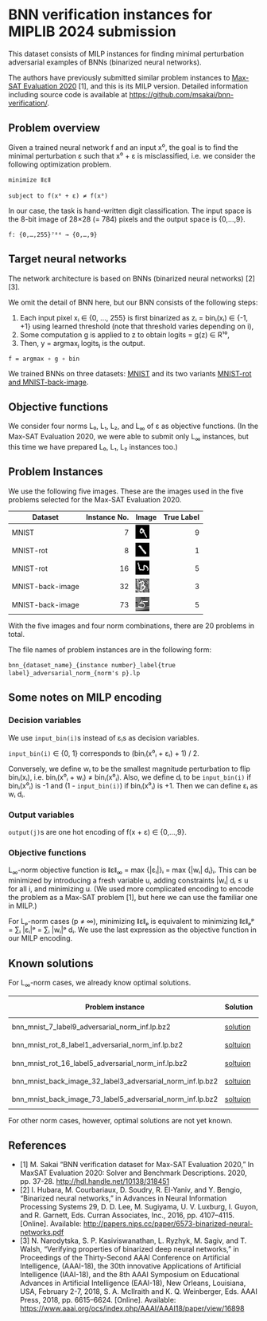 # BNN verification instances for MIPLIB 2024 submission

This dataset consists of MILP instances for finding minimal perturbation adversarial examples of BNNs (binarized neural networks).

The authors have previously submitted similar problem instances to [Max-SAT Evaluation 2020](https://maxsat-evaluations.github.io/2020/) [1], and this is its MILP version. Detailed information including source code is available at <https://github.com/msakai/bnn-verification/>.

## Problem overview

Given a trained neural network f and an input x⁰, the goal is to find the minimal perturbation ε such that x⁰ + ε is misclassified, i.e. we consider the following optimization problem.

```
minimize ǁεǁ

subject to f(x⁰ + ε) ≠ f(x⁰)
```

In our case, the task is hand-written digit classification. The input space is the 8-bit image of 28×28 (= 784) pixels and the output space is {0,…,9}.

```
f: {0,…,255}⁷⁸⁴ → {0,…,9}
```

## Target neural networks

The network architecture is based on BNNs (binarized neural networks) [2][3].

We omit the detail of BNN here, but our BNN consists of the following steps:
1. Each input pixel xᵢ ∈ {0, …, 255} is first binarized as zᵢ = binᵢ(xᵢ) ∈ {-1, +1} using learned threshold (note that threshold varies depending on i),
2. Some computation g is applied to z to obtain logits = g(z) ∈ R¹⁰,
3. Then, y = argmaxⱼ logitsⱼ is the output.

```
f = argmax ∘ g ∘ bin
```

We trained BNNs on three datasets: [MNIST](https://yann.lecun.com/exdb/mnist/) and its two variants [MNIST-rot and MNIST-back-image](http://web.archive.org/web/20180831072509/http://www.iro.umontreal.ca/~lisa/twiki/bin/view.cgi/Public/MnistVariations).

## Objective functions

We consider four norms L₀, L₁, L₂, and L<sub>∞</sub> of ε  as objective functions. (In the Max-SAT Evaluation 2020, we were able to submit only L<sub>∞</sub> instances, but this time we have prepared L₀, L₁, L₂ instances too.)

## Problem Instances

We use the following five images. These are the images used in the five problems selected for the Max-SAT Evaluation 2020.

|Dataset|Instance No.|Image|True Label|
|-|-:|-|-:|
|MNIST|7|![](images/bnn_mnist_7_label9.png)|9|
|MNIST-rot|8|![](images/bnn_mnist_rot_8_label1.png)|1|
|MNIST-rot|16|![](images/bnn_mnist_rot_16_label5.png)|5|
|MNIST-back-image|32|![](images/bnn_mnist_back_image_32_label3.png)|3|
|MNIST-back-image|73|![](images/bnn_mnist_back_image_73_label5.png)|5|


With the five images and four norm combinations, there are 20 problems in total.

The file names of problem instances are in the following form:

```
bnn_{dataset_name}_{instance number}_label{true label}_adversarial_norm_{norm's p}.lp
```

## Some notes on MILP encoding

### Decision variables

We use `input_bin(i)`s instead of εᵢs as decision variables.

`input_bin(i)` ∈ {0, 1} corresponds to (binᵢ(x⁰ᵢ + εᵢ) + 1) / 2.

Conversely, we define wᵢ to be the smallest magnitude perturbation to flip binᵢ(xᵢ), i.e. binᵢ(x⁰ᵢ + wᵢ) ≠ binᵢ(x⁰ᵢ). Also, we define dᵢ to be `input_bin(i)` if binᵢ(x⁰ᵢ) is -1 and (1 - `input_bin(i)`) if binᵢ(x⁰ᵢ) is +1. Then we can define εᵢ as wᵢ dᵢ.

### Output variables

`output(j)`s are one hot encoding of f(x + ε) ∈ {0,…,9}.

### Objective functions

L<sub>∞</sub>-norm objective function is ǁεǁ<sub>∞</sub> = max {|εᵢ|}ᵢ = max {|wᵢ| dᵢ}ᵢ. This can be minimized by introducing a fresh variable u, adding constraints |wᵢ| dᵢ ≤ u for all i, and minimizing u. (We used more complicated encoding to encode the problem as a Max-SAT problem [1], but here we can use the familiar one in MILP.)

For Lₚ-norm cases (p ≠ ∞), minimizing ǁεǁₚ is equivalent to minimizing ǁεǁₚᵖ = ∑ᵢ |εᵢ|ᵖ = ∑ᵢ |wᵢ|ᵖ dᵢ. We use the last expression as the objective function in our MILP encoding.

## Known solutions

For L<sub>∞</sub>-norm cases, we already know optimal solutions.

|Problem instance|Solution| ǁεǁ<sub>∞</sub>|Original Image|Predicted Label|Perturbated Image<sup>†</sup>|Predicted Label|
|-|-|-:|-|-:|-|-:|
|bnn_mnist_7_label9_adversarial_norm_inf.lp.bz2|[solution](solutions/bnn_mnist_7_label9_adversarial_norm_inf.sol)|1|![](images/bnn_mnist_7_label9.png)|9|![](solutions/bnn_mnist_7_label9_adversarial_norm_inf.png)|5|
|bnn_mnist_rot_8_label1_adversarial_norm_inf.lp.bz2|[soltuion](solutions/bnn_mnist_rot_8_label1_adversarial_norm_inf.sol)|1|![](images/bnn_mnist_rot_8_label1.png)|1|![](solutions/bnn_mnist_rot_8_label1_adversarial_norm_inf.png)|3|
|bnn_mnist_rot_16_label5_adversarial_norm_inf.lp.bz2|[soltuion](solutions/bnn_mnist_rot_16_label5_adversarial_norm_inf.sol)|1|![](images/bnn_mnist_rot_16_label5.png)|5|![](solutions/bnn_mnist_rot_16_label5_adversarial_norm_inf.png)|7|
|bnn_mnist_back_image_32_label3_adversarial_norm_inf.lp.bz2|[soltuion](solutions/bnn_mnist_back_image_32_label3_adversarial_norm_inf.sol)|2|![](images/bnn_mnist_back_image_32_label3.png)|3|![](solutions/bnn_mnist_back_image_32_label3_adversarial_norm_inf.png)|8|
|bnn_mnist_back_image_73_label5_adversarial_norm_inf.lp.bz2|[soltuion](solutions/bnn_mnist_back_image_73_label5_adversarial_norm_inf.sol)|4|![](images/bnn_mnist_back_image_73_label5.png)|5|![](solutions/bnn_mnist_back_image_73_label5_adversarial_norm_inf.png)|3|

For other norm cases, however, optimal solutions are not yet known.

## References

* [1] M. Sakai “BNN verification dataset for Max-SAT Evaluation 2020,”
  In MaxSAT Evaluation 2020: Solver and Benchmark Descriptions. 2020,
  pp. 37-28. <http://hdl.handle.net/10138/318451>
* [2] I. Hubara, M. Courbariaux, D. Soudry, R. El-Yaniv, and Y. Bengio, “Binarized neural networks,” in Advances in Neural Information Processing Systems 29, D. D. Lee, M. Sugiyama, U. V. Luxburg, I. Guyon, and R. Garnett, Eds. Curran Associates, Inc., 2016, pp. 4107–4115. [Online]. Available: <http://papers.nips.cc/paper/6573-binarized-neural-networks.pdf>
* [3] N. Narodytska, S. P. Kasiviswanathan, L. Ryzhyk, M. Sagiv, and T. Walsh, “Verifying properties of binarized deep neural networks,” in Proceedings of the Thirty-Second AAAI Conference on Artificial Intelligence, (AAAI-18), the 30th innovative Applications of Artificial Intelligence (IAAI-18), and the 8th AAAI Symposium on Educational Advances in Artificial Intelligence (EAAI-18), New Orleans, Louisiana, USA, February 2-7, 2018, S. A. McIlraith and K. Q. Weinberger, Eds. AAAI Press, 2018, pp. 6615–6624. [Online]. Available: <https://www.aaai.org/ocs/index.php/AAAI/AAAI18/paper/view/16898>
